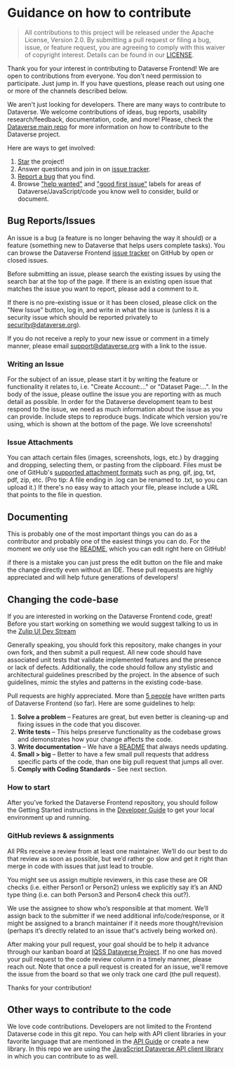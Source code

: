# Guidance on how to contribute

> All contributions to this project will be released under the Apache License, Version 2.0.
> By submitting a pull request or filing a bug, issue, or
> feature request, you are agreeing to comply with this waiver of copyright interest.
> Details can be found in our [LICENSE](LICENSE).

Thank you for your interest in contributing to Dataverse Frontend! We are open to contributions from everyone. You don't
need permission to participate. Just jump in. If you have questions, please reach out using one or more of the channels
described below.

We aren't just looking for developers. There are many ways to contribute to Dataverse. We welcome contributions
of ideas, bug reports, usability research/feedback, documentation, code, and more! Please, check the [Dataverse main repo]
for more information on how to contribute to the Dataverse project.

Here are ways to get involved:

1. [Star] the project!
2. Answer questions and join in on [issue tracker].
3. [Report a bug] that you find.
4. Browse ["help wanted"] and ["good first issue"] labels for areas of Dataverse/JavaScript/code you know well to consider, build or document.

## Bug Reports/Issues

An issue is a bug (a feature is no longer behaving the way it should) or a feature (something new to Dataverse that helps
users complete tasks). You can browse the Dataverse Frontend [issue tracker] on GitHub by open or closed issues.

Before submitting an issue, please search the existing issues by using the search bar at the top of the page. If there
is an existing open issue that matches the issue you want to report, please add a comment to it.

If there is no pre-existing issue or it has been closed, please click on the "New Issue" button, log in, and write in
what the issue is (unless it is a security issue which should be reported privately to security@dataverse.org).

If you do not receive a reply to your new issue or comment in a timely manner, please email support@dataverse.org with a link to the issue.

### Writing an Issue

For the subject of an issue, please start it by writing the feature or functionality it relates to, i.e. "Create Account:..."
or "Dataset Page:...". In the body of the issue, please outline the issue you are reporting with as much detail as possible.
In order for the Dataverse development team to best respond to the issue, we need as much information about the issue as
you can provide. Include steps to reproduce bugs. Indicate which version you're using, which is shown at the bottom of the page. We love screenshots!

### Issue Attachments

You can attach certain files (images, screenshots, logs, etc.) by dragging and dropping, selecting them, or pasting from
the clipboard. Files must be one of GitHub's [supported attachment formats] such as png, gif, jpg, txt, pdf, zip, etc.
(Pro tip: A file ending in .log can be renamed to .txt, so you can upload it.) If there's no easy way to attach your file,
please include a URL that points to the file in question.

[supported attachment formats]: https://help.github.com/articles/file-attachments-on-issues-and-pull-requests/

## Documenting

This is probably one of the most important things you can do as a contributor and probably one of the easiest things you can do.
For the moment we only use the [README], which you can edit right here on GitHub!

if there is a mistake you can just press the edit button on the file and make the change directly even without an IDE.
These pull requests are highly appreciated and will help future generations of developers!

[README]: https://github.com/IQSS/dataverse-frontend/edit/develop/README.md

## Changing the code-base

If you are interested in working on the Dataverse Frontend code, great! Before you start working on something we would
suggest talking to us in the [Zulip UI Dev Stream]

Generally speaking, you should fork this repository, make changes in your own fork, and then submit a pull request. All
new code should have associated unit tests that validate implemented features and the presence or lack of defects.
Additionally, the code should follow any stylistic and architectural guidelines prescribed by the project. In the absence
of such guidelines, mimic the styles and patterns in the existing code-base.

Pull requests are highly appreciated. More than [5 people] have written parts of Dataverse Frontend (so far). Here are some
guidelines to help:

1. **Solve a problem** – Features are great, but even better is cleaning-up and fixing issues in the code that you discover.
2. **Write tests** – This helps preserve functionality as the codebase grows and demonstrates how your change affects the code.
3. **Write documentation** – We have a [README] that always needs updating.
4. **Small > big** – Better to have a few small pull requests that address specific parts of the code, than one big pull request that jumps all over.
5. **Comply with Coding Standards** – See next section.

### How to start

After you’ve forked the Dataverse Frontend repository, you should follow the Getting Started instructions in the
[Developer Guide](DEVELOPER_GUIDE.md) to get your local environment up and running.

### GitHub reviews & assignments

All PRs receive a review from at least one maintainer. We’ll do our best to do that review as soon as possible, but we’d
rather go slow and get it right than merge in code with issues that just lead to trouble.

You might see us assign multiple reviewers, in this case these are OR checks (i.e. either Person1 or Person2) unless we
explicitly say it’s an AND type thing (i.e. can both Person3 and Person4 check this out?).

We use the assignee to show who’s responsible at that moment. We’ll assign back to the submitter if we need additional
info/code/response, or it might be assigned to a branch maintainer if it needs more thought/revision (perhaps it’s directly
related to an issue that's actively being worked on).

After making your pull request, your goal should be to help it advance through our kanban board at [IQSS Dataverse Project].
If no one has moved your pull request to the code review column in a timely manner, please reach out. Note that once a pull request
is created for an issue, we'll remove the issue from the board so that we only track one card (the pull request).

Thanks for your contribution!

## Other ways to contribute to the code

We love code contributions. Developers are not limited to the Frontend Dataverse code in this git repo. You can help with
API client libraries in your favorite language that are mentioned in the [API Guide][] or create a new library. In this
repo we are using the [JavaScript Dataverse API client library] in which you can contribute to as well.

[API Guide]: http://guides.dataverse.org/en/latest/api
[issue tracker]: https://github.com/IQSS/dataverse-frontend/issues
[Dataverse main repo]: https://github.com/IQSS/dataverse/blob/develop/CONTRIBUTING.md
[Star]: https://github.com/iqss/dataverse-frontend/stargazers
[Report a bug]: https://github.com/iqss/dataverse-frontend/issues/new?assignees=&labels=&projects=&title=%5BBUG%5D+Your+title
["help wanted"]: https://github.com/iqss/dataverse-frontend/labels/help%20wanted
["good first issue"]: https://github.com/iqss/dataverse-frontend/labels/good%20first%20issue
[Zulip UI Dev Stream]: https://dataverse.zulipchat.com/#narrow/stream/410361-ui-dev
[5 people]: https://github.com/iqss/dataverse-frontend/graphs/contributors
[Getting Started Section]: https://github.com/IQSS/dataverse-frontend?tab=readme-ov-file#getting-started
[TypeScript Deep Dive Style Guide]: https://basarat.gitbook.io/typescript/styleguide
[pre-commit]: https://www.npmjs.com/package/pre-commit
[IQSS Dataverse Project]: https://github.com/orgs/IQSS/projects/34
[JavaScript Dataverse API client library]: https://github.com/IQSS/dataverse-client-javascript
